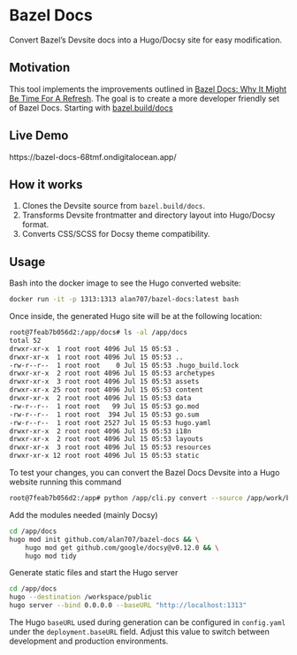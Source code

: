# Bazel Docs

Convert Bazel’s Devsite docs into a Hugo/Docsy site for easy modification.

## Motivation

This tool implements the improvements outlined in [Bazel Docs: Why It Might Be Time For A Refresh](https://alanmond.com/posts/bazel-documentation-improvements/).  The goal is to create a more developer friendly set of Bazel Docs.  Starting with [bazel.build/docs](https://bazel.build/docs)

## Live Demo

https\://bazel-docs-68tmf.ondigitalocean.app/

## How it works

1. Clones the Devsite source from `bazel.build/docs`.
2. Transforms Devsite frontmatter and directory layout into Hugo/Docsy format.
3. Converts CSS/SCSS for Docsy theme compatibility.

## Usage

Bash into the docker image to see the Hugo converted website:

```bash
docker run -it -p 1313:1313 alan707/bazel-docs:latest bash
```

Once inside, the generated Hugo site will be at the following location:

```bash
root@7feab7b056d2:/app/docs# ls -al /app/docs
total 52
drwxr-xr-x  1 root root 4096 Jul 15 05:53 .
drwxr-xr-x  1 root root 4096 Jul 15 05:53 ..
-rw-r--r--  1 root root    0 Jul 15 05:53 .hugo_build.lock
drwxr-xr-x  2 root root 4096 Jul 15 05:53 archetypes
drwxr-xr-x  3 root root 4096 Jul 15 05:53 assets
drwxr-xr-x 25 root root 4096 Jul 15 05:53 content
drwxr-xr-x  2 root root 4096 Jul 15 05:53 data
-rw-r--r--  1 root root   99 Jul 15 05:53 go.mod
-rw-r--r--  1 root root  394 Jul 15 05:53 go.sum
-rw-r--r--  1 root root 2527 Jul 15 05:53 hugo.yaml
drwxr-xr-x  2 root root 4096 Jul 15 05:53 i18n
drwxr-xr-x  2 root root 4096 Jul 15 05:53 layouts
drwxr-xr-x  3 root root 4096 Jul 15 05:53 resources
drwxr-xr-x 12 root root 4096 Jul 15 05:53 static
```

To test your changes, you can convert the Bazel Docs Devsite into a Hugo website running this command
```bash
root@7feab7b056d2:/app# python /app/cli.py convert --source /app/work/bazel-source/site/en/ --output /app/docs/
```

Add the modules needed (mainly Docsy)
```bash
cd /app/docs
hugo mod init github.com/alan707/bazel-docs && \
    hugo mod get github.com/google/docsy@v0.12.0 && \
    hugo mod tidy
```

Generate static files and start the Hugo server
```bash
cd /app/docs
hugo --destination /workspace/public
hugo server --bind 0.0.0.0 --baseURL "http://localhost:1313"
```

The Hugo `baseURL` used during generation can be configured in `config.yaml`
under the `deployment.baseURL` field. Adjust this value to switch between
development and production environments.
